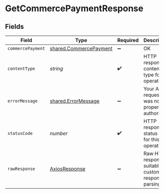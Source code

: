 # GetCommercePaymentResponse


## Fields

| Field                                                            | Type                                                             | Required                                                         | Description                                                      |
| ---------------------------------------------------------------- | ---------------------------------------------------------------- | ---------------------------------------------------------------- | ---------------------------------------------------------------- |
| `commercePayment`                                                | [shared.CommercePayment](../../models/shared/commercepayment.md) | :heavy_minus_sign:                                               | OK                                                               |
| `contentType`                                                    | *string*                                                         | :heavy_check_mark:                                               | HTTP response content type for this operation                    |
| `errorMessage`                                                   | [shared.ErrorMessage](../../models/shared/errormessage.md)       | :heavy_minus_sign:                                               | Your API request was not properly authorized.                    |
| `statusCode`                                                     | *number*                                                         | :heavy_check_mark:                                               | HTTP response status code for this operation                     |
| `rawResponse`                                                    | [AxiosResponse](https://axios-http.com/docs/res_schema)          | :heavy_minus_sign:                                               | Raw HTTP response; suitable for custom response parsing          |